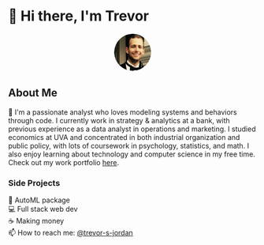 # 👋 Hi there, I'm Trevor

<p align="center">
  <img src="./assets/profile_pic.png" alt="Profile Picture" width="75" height="75" style="border-radius: 50%;">
</p>

## About Me

👋 I'm a passionate analyst who loves modeling systems and behaviors through code. I currently work in strategy & analytics at a bank, with previous experience as a data analyst in operations and marketing. I studied economics at UVA and concentrated in both industrial organization and public policy, with lots of coursework in psychology, statistics, and math. I also enjoy learning about technology and computer science in my free time. Check out my work portfolio [here](https://www.github.com/tsj7ww/portfolio#readme).

### Side Projects

🤖 AutoML package  
💻 Full stack web dev  
☕ Making money  
📫 How to reach me: [@trevor-s-jordan](https://linkedin.com/in/trevor-s-jordan) 
